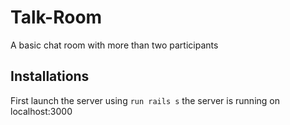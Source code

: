 # Talk-Room
A basic chat room with more than two participants
## Installations
First launch the server using  ```run rails s``` the server is running on localhost:3000
